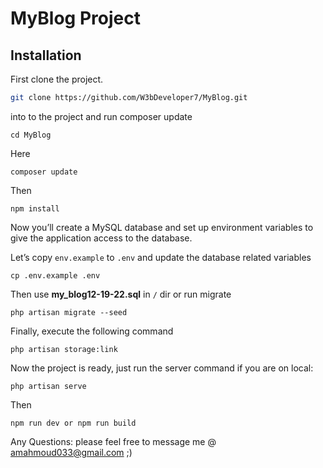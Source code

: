 # MyBlog Project
## Installation

First clone the project.

```bash
git clone https://github.com/W3bDeveloper7/MyBlog.git
```

into to the project and run composer update

```
cd MyBlog
```
Here
```
composer update
```
Then
```
npm install
```
Now you’ll create a MySQL database and set up environment variables to give the application access to the database.

Let’s copy ``env.example`` to ``.env`` and update the database related variables

```
cp .env.example .env
```

Then use **my_blog12-19-22.sql** in ``/`` dir or run migrate

```
php artisan migrate --seed
```

Finally, execute the following command

```
php artisan storage:link
```

Now the project is ready, just run the server command if you are on local:
```
php artisan serve
```
Then
```
npm run dev or npm run build
```
Any Questions: please feel free to message me @ amahmoud033@gmail.com ;)
